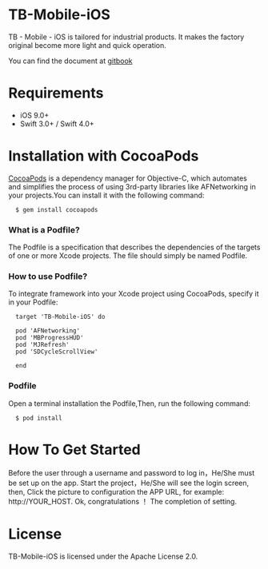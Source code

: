 # TB-Mobile-iOS
  
  TB - Mobile - iOS is tailored for industrial products. It makes the factory original become more light and quick operation.
  
  You can find the document at [gitbook](https://www.gitbook.com/book/xudongliu/tb-mobile-development/welcome)
 
# Requirements

  - iOS 9.0+
  - Swift 3.0+ / Swift 4.0+
  
# Installation with CocoaPods

  [CocoaPods](https://cocoapods.org/) is a dependency manager for Objective-C, which automates and simplifies the process of using 3rd-party libraries like AFNetworking in your projects.You can install it with the following command:
  
  ```
    $ gem install cocoapods
  ```
  
### What is a Podfile?

  The Podfile is a specification that describes the dependencies of the targets of one or more Xcode projects. The file should simply be named Podfile.
  
### How to use Podfile?

  To integrate framework into your Xcode project using CocoaPods, specify it in your Podfile:
  
  ```
    target 'TB-Mobile-iOS' do
  
    pod 'AFNetworking'
    pod 'MBProgressHUD'
    pod 'MJRefresh'
    pod 'SDCycleScrollView'

    end
   ```
### Podfile

  Open a terminal installation the Podfile,Then, run the following command:
  
  ```
    $ pod install
  ```
# How To Get Started

  Before the user through a username and password to log in，He/She must be set up on the app. Start the project，He/She will see the login screen, then, Click the picture to configuration the APP URL, for example: http://YOUR_HOST.
  Ok, congratulations ！ The completion of setting.


# License

  TB-Mobile-iOS is licensed under the Apache License 2.0.
  
  
  
